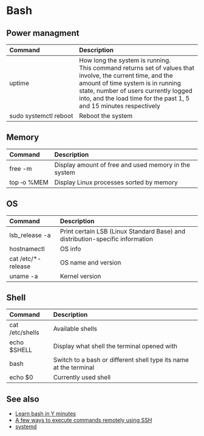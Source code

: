 # Bash

## Power managment

Command | Description
:-|:-
uptime | How long the system is running. <br/>This command returns set of values that involve, the current time, and the amount of time system is in running state, number of users currently logged into, and the load time for the past 1, 5 and 15 minutes respectively
sudo&nbsp;systemctl&nbsp;reboot | Reboot the system

## Memory

Command | Description
:-|:-
free -m | Display amount of free and used memory in the system
top&nbsp;&#8209;o&nbsp;%MEM | Display Linux processes sorted by memory

## OS

Command | Description
:-|:-
lsb_release -a| Print certain LSB (Linux Standard Base) and distribution-specific information
hostnamectl | OS info
cat /etc/*-release | OS name and version
uname -a | Kernel version

## Shell

Command | Description
:-|:-
cat /etc/shells | Available shells
echo $SHELL | Display what shell the terminal opened with
bash | Switch to a bash or different shell type its name at the terminal
echo $0 | Currently used shell

## See also

* [Learn bash in Y minutes](https://learnxinyminutes.com/docs/bash/)
* [A few ways to execute commands remotely using SSH](https://zaiste.net/posts/few-ways-to-execute-commands-remotely-ssh/)
* [systemd](https://wiki.archlinux.org/index.php/systemd)
